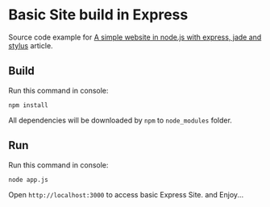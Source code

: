 Basic Site build in Express
==================

Source code example for [A simple website in node.js with express, jade and stylus](http://www.clock.co.uk/blog/a-simple-website-in-nodejs-with-express-jade-and-stylus) article.

Build
-----

Run this command in console:

```
npm install
```

All dependencies will be downloaded by `npm` to `node_modules` folder.

Run
---

Run this command in console:

```
node app.js
```

Open `http://localhost:3000` to access basic Express Site.
and Enjoy...
